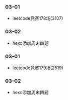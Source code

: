 ### 03-01
* leetcode竞赛178场(3107)
### 03-02
* hexo添加周末四题
### 03-01
* leetcode竞赛179场(2519)
### 03-02
* hexo添加周末四题
